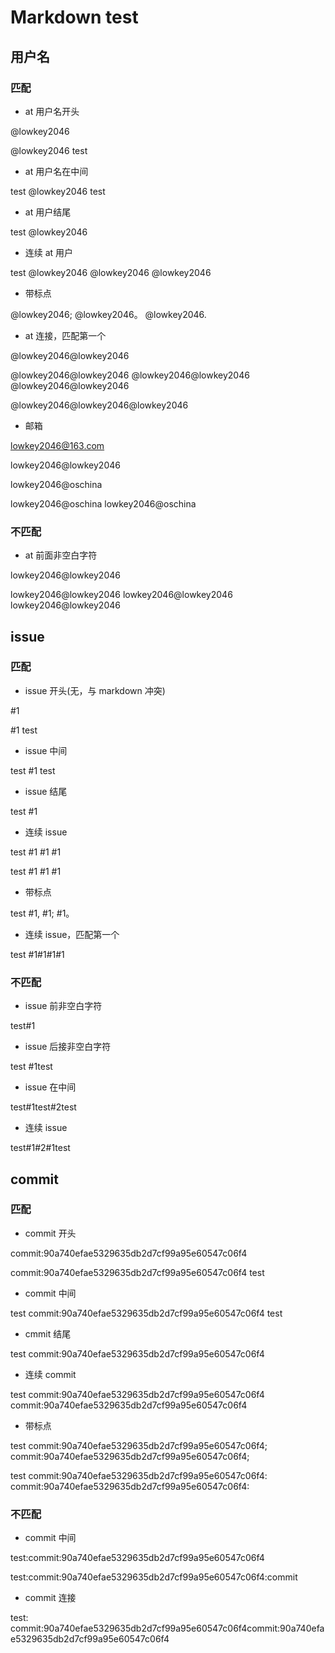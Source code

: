 # Markdown test

## 用户名

### 匹配

* at 用户名开头

@lowkey2046

@lowkey2046 test

* at 用户名在中间

test @lowkey2046 test

* at 用户结尾

test @lowkey2046

* 连续 at 用户

test @lowkey2046 @lowkey2046 @lowkey2046

* 带标点

@lowkey2046; @lowkey2046。 @lowkey2046.


* at 连接，匹配第一个

@lowkey2046@lowkey2046

@lowkey2046@lowkey2046 @lowkey2046@lowkey2046 @lowkey2046@lowkey2046

@lowkey2046@lowkey2046@lowkey2046

* 邮箱

lowkey2046@163.com

lowkey2046@lowkey2046

lowkey2046@oschina

lowkey2046@oschina lowkey2046@oschina

### 不匹配

* at 前面非空白字符

lowkey2046@lowkey2046

lowkey2046@lowkey2046 lowkey2046@lowkey2046 lowkey2046@lowkey2046

## issue

### 匹配

* issue 开头(无，与 markdown 冲突)

#1

#1 test

* issue 中间

test #1 test

* issue 结尾

test #1

* 连续 issue

test #1 #1 #1

test #1 #1 #1

* 带标点

test #1, #1; #1。

* 连续 issue，匹配第一个

test #1#1#1#1

### 不匹配

* issue 前非空白字符

test#1

* issue 后接非空白字符

test #1test

* issue 在中间

test#1test#2test

* 连续 issue

test#1#2#1test

## commit

### 匹配

* commit 开头

commit:90a740efae5329635db2d7cf99a95e60547c06f4

commit:90a740efae5329635db2d7cf99a95e60547c06f4 test

* commit 中间

test commit:90a740efae5329635db2d7cf99a95e60547c06f4 test

* cmmit 结尾

test commit:90a740efae5329635db2d7cf99a95e60547c06f4

* 连续 commit

test commit:90a740efae5329635db2d7cf99a95e60547c06f4 commit:90a740efae5329635db2d7cf99a95e60547c06f4

* 带标点

test commit:90a740efae5329635db2d7cf99a95e60547c06f4; commit:90a740efae5329635db2d7cf99a95e60547c06f4;

test commit:90a740efae5329635db2d7cf99a95e60547c06f4: commit:90a740efae5329635db2d7cf99a95e60547c06f4:

### 不匹配

* commit 中间

test:commit:90a740efae5329635db2d7cf99a95e60547c06f4

test:commit:90a740efae5329635db2d7cf99a95e60547c06f4:commit

* commit 连接

test: commit:90a740efae5329635db2d7cf99a95e60547c06f4commit:90a740efae5329635db2d7cf99a95e60547c06f4
